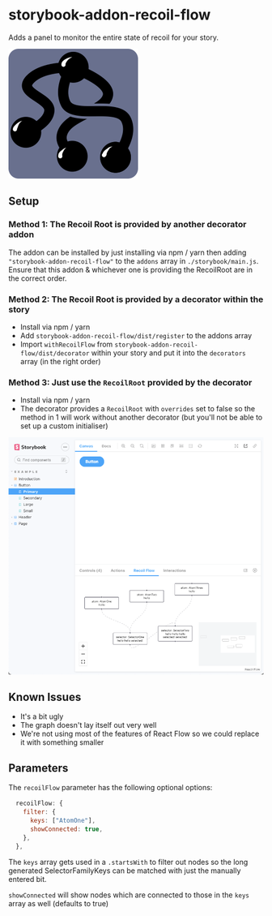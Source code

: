 # storybook-addon-recoil-flow

Adds a panel to monitor the entire state of recoil for your story.

![Recoil Flow Logo](/images/logo.png)

## Setup

### Method 1: The Recoil Root is provided by another decorator addon

The addon can be installed by just installing via npm / yarn then adding `"storybook-addon-recoil-flow"` to the `addons` array in `./storybook/main.js`.
Ensure that this addon & whichever one is providing the RecoilRoot are in the correct order.

### Method 2: The Recoil Root is provided by a decorator within the story

- Install via npm / yarn
- Add `storybook-addon-recoil-flow/dist/register` to the addons array
- Import `withRecoilFlow` from `storybook-addon-recoil-flow/dist/decorator` within your story and put it into the `decorators` array (in the right order)

### Method 3: Just use the `RecoilRoot` provided by the decorator

- Install via npm / yarn
- The decorator provides a `RecoilRoot` with `overrides` set to false so the method in 1 will work without another decorator (but you'll not be able to set up a custom initialiser)

![Screenshot](/images/screenshot.png)

## Known Issues

- It's a bit ugly
- The graph doesn't lay itself out very well
- We're not using most of the features of React Flow so we could replace it with something smaller

## Parameters

The `recoilFlow` parameter has the following optional options:

```js
  recoilFlow: {
    filter: {
      keys: ["AtomOne"],
      showConnected: true,
    },
  },
```

The `keys` array gets used in a `.startsWith` to filter out nodes so the long generated SelectorFamilyKeys can be matched with just the manually entered bit.

`showConnected` will show nodes which are connected to those in the `keys` array as well (defaults to true)
